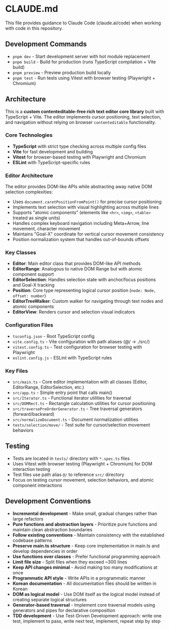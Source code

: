 # CLAUDE.md

This file provides guidance to Claude Code (claude.ai/code) when working with code in this repository.

## Development Commands

- `pnpm dev` - Start development server with hot module replacement
- `pnpm build` - Build for production (runs TypeScript compilation + Vite build)
- `pnpm preview` - Preview production build locally
- `pnpm test` - Run tests using Vitest with browser testing (Playwright + Chromium)

## Architecture

This is a **custom contenteditable-free rich text editor core library** built with TypeScript + Vite. The editor implements cursor positioning, text selection, and navigation without relying on browser `contenteditable` functionality.

### Core Technologies  
- **TypeScript** with strict type checking across multiple config files
- **Vite** for fast development and building
- **Vitest** for browser-based testing with Playwright and Chromium
- **ESLint** with TypeScript-specific rules

### Editor Architecture

The editor provides DOM-like APIs while abstracting away native DOM selection complexities:
- Uses `document.caretPositionFromPoint()` for precise cursor positioning
- Implements text selection with visual highlighting across multiple lines  
- Supports "atomic components" (elements like `<hr>`, `<img>`, `<table>` treated as single units)
- Handles complex keyboard navigation including Meta+Arrow, line movement, character movement
- Maintains "Goal-X" coordinate for vertical cursor movement consistency
- Position normalization system that handles out-of-bounds offsets

### Key Classes

- **Editor**: Main editor class that provides DOM-like API methods
- **EditorRange**: Analogous to native DOM Range but with atomic component support
- **EditorSelection**: Handles selection state with anchor/focus positions and Goal-X tracking
- **Position**: Core type representing logical cursor position (`node: Node, offset: number`)
- **EditorTreeWalker**: Custom walker for navigating through text nodes and atomic components
- **EditorView**: Renders cursor and selection visual indicators

### Configuration Files

- `tsconfig.json` - Root TypeScript config
- `vite.config.ts` - Vite configuration with path aliases (@/ -> ./src/)
- `vitest.config.ts` - Test configuration for browser testing with Playwright
- `eslint.config.js` - ESLint with TypeScript rules

### Key Files

- `src/main.ts` - Core editor implementation with all classes (Editor, EditorRange, EditorSelection, etc.)
- `src/app.ts` - Simple entry point that calls main()
- `src/Iterator.ts` - Functional iterator utilities for traversal
- `src/DOMRect.ts` - Rectangle calculation utilities for cursor positioning
- `src/traversePreOrderGenerator.ts` - Tree traversal generators (forward/backward)
- `src/normalizeDocument.ts` - Document normalization utilities
- `tests/selection/move/` - Test suite for cursor/selection movement behaviors

## Testing

- Tests are located in `tests/` directory with `*.spec.ts` files
- Uses Vitest with browser testing (Playwright + Chromium) for DOM interaction testing
- Test files use path alias `@/` to reference `src/` directory
- Focus on testing cursor movement, selection behaviors, and atomic component interactions

## Development Conventions

- **Incremental development** - Make small, gradual changes rather than large refactors
- **Pure functions and abstraction layers** - Prioritize pure functions and maintain clean abstraction boundaries
- **Follow existing conventions** - Maintain consistency with the established codebase patterns
- **Preserve main.ts structure** - Keep core implementation in main.ts and develop dependencies in order
- **Use functions over classes** - Prefer functional programming approach
- **Limit file size** - Split files when they exceed ~300 lines
- **Keep API changes minimal** - Avoid making too many modifications at once
- **Programmatic API style** - Write APIs in a programmatic manner
- **Korean documentation** - All documentation files should be written in Korean
- **DOM as logical model** - Use DOM itself as the logical model instead of creating separate logical structures
- **Generator-based traversal** - Implement core traversal models using generators and pipes for declarative composition
- **TDD development** - Use Test-Driven Development approach: write one test, implement to pass, write next test, implement, repeat step by step

